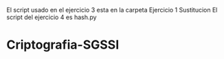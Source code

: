 El script usado en el ejercicio 3  esta en la carpeta Ejercicio 1 Sustitucion
El script del ejercicio 4 es hash.py

# Criptografia-SGSSI
